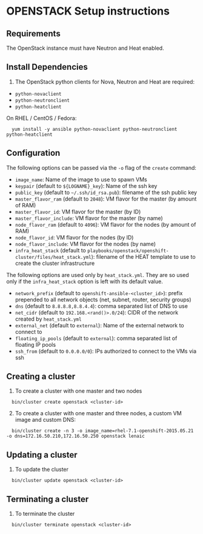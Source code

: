OPENSTACK Setup instructions
============================

Requirements
------------

The OpenStack instance must have Neutron and Heat enabled.

Install Dependencies
--------------------

1. The OpenStack python clients for Nova, Neutron and Heat are required:

* `python-novaclient`
* `python-neutronclient`
* `python-heatclient`

On RHEL / CentOS / Fedora:
```
  yum install -y ansible python-novaclient python-neutronclient python-heatclient
```

Configuration
-------------

The following options can be passed via the `-o` flag of the `create` command:

* `image_name`: Name of the image to use to spawn VMs
* `keypair` (default to `${LOGNAME}_key`): Name of the ssh key
* `public_key` (default to `~/.ssh/id_rsa.pub`): filename of the ssh public key
* `master_flavor_ram` (default to `2048`): VM flavor for the master (by amount of RAM)
* `master_flavor_id`: VM flavor for the master (by ID)
* `master_flavor_include`: VM flavor for the master (by name)
* `node_flavor_ram` (default to `4096`): VM flavor for the nodes (by amount of RAM)
* `node_flavor_id`: VM flavor for the nodes (by ID)
* `node_flavor_include`: VM flavor for the nodes (by name)
* `infra_heat_stack` (default to `playbooks/openstack/openshift-cluster/files/heat_stack.yml`): filename of the HEAT template to use to create the cluster infrastructure

The following options are used only by `heat_stack.yml`. They are so used only if the `infra_heat_stack` option is left with its default value.

* `network_prefix` (default to `openshift-ansible-<cluster_id>`): prefix prepended to all network objects (net, subnet, router, security groups)
* `dns` (default to `8.8.8.8,8.8.4.4`): comma separated list of DNS to use
* `net_cidr` (default to `192.168.<rand()>.0/24`): CIDR of the network created by `heat_stack.yml`
* `external_net` (default to `external`): Name of the external network to connect to
* `floating_ip_pools` (default to `external`): comma separated list of floating IP pools
* `ssh_from` (default to `0.0.0.0/0`): IPs authorized to connect to the VMs via ssh


Creating a cluster
------------------

1. To create a cluster with one master and two nodes

```
  bin/cluster create openstack <cluster-id>
```

2. To create a cluster with one master and three nodes, a custom VM image and custom DNS:

```
  bin/cluster create -n 3 -o image_name=rhel-7.1-openshift-2015.05.21 -o dns=172.16.50.210,172.16.50.250 openstack lenaic
```

Updating a cluster
------------------

1. To update the cluster

```
  bin/cluster update openstack <cluster-id>
```

Terminating a cluster
---------------------

1. To terminate the cluster

```
  bin/cluster terminate openstack <cluster-id>
```
